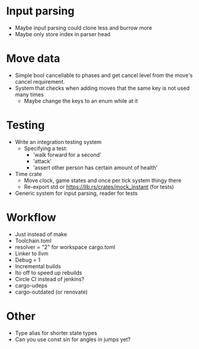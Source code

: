 # Input parsing
- Maybe input parsing could clone less and burrow more
- Maybe only store index in parser head

# Move data
- Simple bool cancellable to phases and get cancel level from the move's cancel requirement.
- System that checks when adding moves that the same key is not used many times
	- Maybe change the keys to an enum while at it

# Testing
- Write an integration testing system
	- Specifying a test:
		- 'walk forward for a second'
		- 'attack'
		- 'assert other person has certain amount of health'
- Time crate
	- Move clock, game states and once per tick system thingy there
	- Re-export std or https://lib.rs/crates/mock_instant (for tests)
- Generic system for input parsing, reader for tests

# Workflow
- Just instead of make
- Toolchain.toml
- resolver = "2" for workspace cargo.toml
- Linker to llvm
- Debug = 1
- Incremental builds
- lto off to speed up rebuilds
- Circle CI instead of jenkins?
- cargo-udeps
- cargo-outdated (or renovate)

# Other
- Type alias for shorter state types
- Can you use const sin for angles in jumps yet?